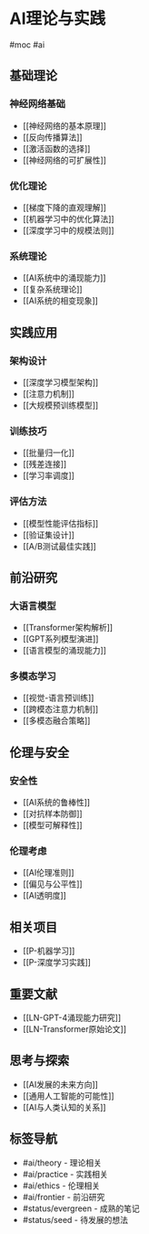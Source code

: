 # AI理论与实践

#moc #ai

## 基础理论
### 神经网络基础
- [[神经网络的基本原理]]
- [[反向传播算法]]
- [[激活函数的选择]]
- [[神经网络的可扩展性]]

### 优化理论
- [[梯度下降的直观理解]]
- [[机器学习中的优化算法]]
- [[深度学习中的规模法则]]

### 系统理论
- [[AI系统中的涌现能力]]
- [[复杂系统理论]]
- [[AI系统的相变现象]]

## 实践应用
### 架构设计
- [[深度学习模型架构]]
- [[注意力机制]]
- [[大规模预训练模型]]

### 训练技巧
- [[批量归一化]]
- [[残差连接]]
- [[学习率调度]]

### 评估方法
- [[模型性能评估指标]]
- [[验证集设计]]
- [[A/B测试最佳实践]]

## 前沿研究
### 大语言模型
- [[Transformer架构解析]]
- [[GPT系列模型演进]]
- [[语言模型的涌现能力]]

### 多模态学习
- [[视觉-语言预训练]]
- [[跨模态注意力机制]]
- [[多模态融合策略]]

## 伦理与安全
### 安全性
- [[AI系统的鲁棒性]]
- [[对抗样本防御]]
- [[模型可解释性]]

### 伦理考虑
- [[AI伦理准则]]
- [[偏见与公平性]]
- [[AI透明度]]

## 相关项目
- [[P-机器学习]]
- [[P-深度学习实践]]

## 重要文献
- [[LN-GPT-4涌现能力研究]]
- [[LN-Transformer原始论文]]

## 思考与探索
- [[AI发展的未来方向]]
- [[通用人工智能的可能性]]
- [[AI与人类认知的关系]]

## 标签导航
- #ai/theory - 理论相关
- #ai/practice - 实践相关
- #ai/ethics - 伦理相关
- #ai/frontier - 前沿研究
- #status/evergreen - 成熟的笔记
- #status/seed - 待发展的想法 